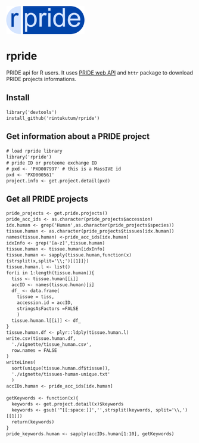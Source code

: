 
<img src="https://github.com/rintukutum/r-pack-logo/blob/master/logo/rpride-blue-600dpi.png" height="75">


# rpride
PRIDE api for R users. It uses [PRIDE web API](https://www.ebi.ac.uk/pride/ws/archive/) and `httr` package to download PRIDE projects informations.

## Install
```{R}
library('devtools')
install_github('rintukutum/rpride')
```

## Get information about a PRIDE project
```{R}
# load rpride library
library('rpride')
# pride ID or proteome exchange ID
# pxd <- 'PXD007997' # this is a MassIVE id
pxd <- 'PXD000561'
project.info <- get.project.detail(pxd)
```

## Get all PRIDE projects
```{R}
pride_projects <- get.pride.projects()
pride_acc_ids <- as.character(pride_projects$accession)
idx.human <- grep('Human',as.character(pride_projects$species))
tissue.human <- as.character(pride_projects$tissues[idx.human])
names(tissue.human) <-pride_acc_ids[idx.human]
idxInfo <- grep('[a-z]',tissue.human)
tissue.human <- tissue.human[idxInfo]
tissue.human <- sapply(tissue.human,function(x){strsplit(x,split='\\;')[[1]]})
tissue.human.l <- list()
for(i in 1:length(tissue.human)){
  tiss <- tissue.human[[i]]
  accID <- names(tissue.human)[i]
  df_ <- data.frame(
    tissue = tiss,
    accession.id = accID,
    stringsAsFactors =FALSE
    )
  tissue.human.l[[i]] <- df_
}
tissue.human.df <- plyr::ldply(tissue.human.l)
write.csv(tissue.human.df,
  './vignette/tissue_human.csv',
  row.names = FALSE
)
writeLines(
  sort(unique(tissue.human.df$tissue)),
  './vignette/tissues-human-unique.txt'
  )
accIDs.human <- pride_acc_ids[idx.human]

getKeywords <- function(x){
  keywords <- get.project.detail(x)$keywords
  keywords <- gsub('^[[:space:]]','',strsplit(keywords, split='\\,')[[1]])
  return(keywords)
}
pride_keywords.human <- sapply(accIDs.human[1:10], getKeywords)
```

